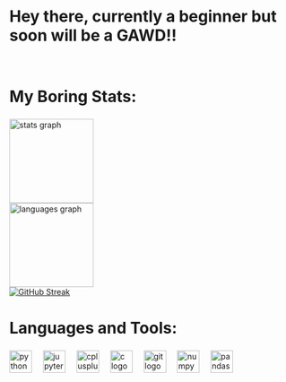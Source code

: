 # Hey there, currently a beginner but soon will be a GAWD!!

<br clear="both">

###

<h1 align="left">My Boring Stats:</h1>

###

<div align="left">
  <img src="https://github-readme-stats.vercel.app/api?username=MananJain39&hide_title=false&hide_rank=false&show_icons=false&include_all_commits=true&count_private=true&disable_animations=false&theme=github_dark&locale=en&hide_border=false&order=1&custom_title=Github%20Stats" height="150" alt="stats graph" /> <br>
  <img src="https://github-readme-stats.vercel.app/api/top-langs?username=MananJain39&locale=en&hide_title=false&layout=compact&card_width=320&langs_count=5&theme=github_dark&hide_border=true&order=2" height="150" alt="languages graph" /> <br>
  <a href="https://git.io/streak-stats"><img src="https://streak-stats.demolab.com?user=MananJain39&theme=github-dark&hide_border=true&date_format=M%20j%5B%2C%20Y%5D" alt="GitHub Streak" /></a>
</div>

<!--START_SECTION:waka-->
<!--END_SECTION:waka-->

###

<h1 align="left">Languages and Tools:</h1>

###

<div align="left">
  <img src="https://cdn.jsdelivr.net/gh/devicons/devicon/icons/python/python-original.svg" height="40" alt="python logo"  />
  <img width="12" />
  <img src="https://cdn.jsdelivr.net/gh/devicons/devicon/icons/jupyter/jupyter-original-wordmark.svg" height="40" alt="jupyter logo"  />
  <img width="12" />
  <img src="https://cdn.jsdelivr.net/gh/devicons/devicon/icons/cplusplus/cplusplus-original.svg" height="40" alt="cplusplus logo"  />
  <img width="12" />
  <img src="https://cdn.jsdelivr.net/gh/devicons/devicon/icons/c/c-original.svg" height="40" alt="c logo"  />
  <img width="12" />
  <img src="https://cdn.jsdelivr.net/gh/devicons/devicon/icons/git/git-original.svg" height="40" alt="git logo"  />
  <img width="12" />
  <img src="https://cdn.jsdelivr.net/gh/devicons/devicon/icons/numpy/numpy-original-wordmark.svg" height="40" alt="numpy logo"  />
  <img width="12" />
  <img src="https://cdn.jsdelivr.net/gh/devicons/devicon/icons/pandas/pandas-original-wordmark.svg" height="40" alt="pandas logo"  />
</div>



###
